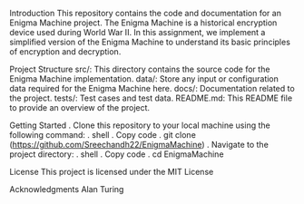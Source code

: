 Introduction
This repository contains the code and documentation for an Enigma Machine project. The Enigma Machine is a historical encryption device used during World War II. In this assignment, we implement a simplified version of the Enigma Machine to understand its basic principles of encryption and decryption.

Project Structure
src/: This directory contains the source code for the Enigma Machine implementation.
data/: Store any input or configuration data required for the Enigma Machine here.
docs/: Documentation related to the project.
tests/: Test cases and test data.
README.md: This README file to provide an overview of the project.

Getting Started
. Clone this repository to your local machine using the following command:
. shell
. Copy code
. git clone (https://github.com/Sreechandh22/EnigmaMachine)
. Navigate to the project directory:
. shell
. Copy code
. cd EnigmaMachine

License
This project is licensed under the MIT License

Acknowledgments
Alan Turing
